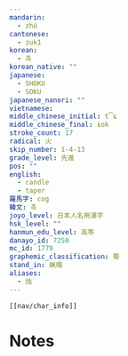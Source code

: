 ```yaml
---
mandarin:
  - zhú
cantonese:
  - zuk1
korean:
  - 촉
korean_native: ""
japanese:
  - SHOKU
  - SOKU
japanese_nanori: ""
vietnamese:
middle_chinese_initial: t͡ɕ
middle_chinese_final: ɨok
stroke_count: 17
radical: 火
skip_number: 1-4-13
grade_level: 先進
pos: ""
english:
  - candle
  - taper
羅馬字: cog
韓文: 촉
joyo_level: 日本人名用漢字
hsk_level: ""
hanmun_edu_level: 高等
danayo_id: 7250
mc_id: 1779
graphemic_classification: 蜀
stand_in: 蝋燭
aliases:
  - 烛
---
```

```meta-bind-embed
[[nav/char_info]]
```

# Notes
